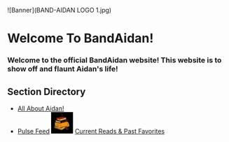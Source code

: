 ![Banner](BAND-AIDAN LOGO 1.jpg)
# Welcome To BandAidan!

### Welcome to the official BandAidan website! This website is to show off and flaunt Aidan's life!

## Section Directory

- [All About Aidan!](whoami.md)
- [Pulse Feed](blog.md)
<img src="book.gif" alt="Book Image" width="50"/> [Current Reads & Past Favorites](currentread.md)
